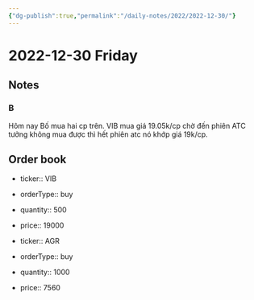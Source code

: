 ```yaml
---
{"dg-publish":true,"permalink":"/daily-notes/2022/2022-12-30/"}
---
```


# 2022-12-30 Friday

## Notes

### B

Hôm nay Bố mua hai cp trên.
VIB mua giá 19.05k/cp chờ đến phiên ATC tưởng không mua được thì hết phiên atc nó khớp giá 19k/cp.

## Order book

- ticker:: VIB
- orderType:: buy
- quantity:: 500
- price:: 19000

- ticker:: AGR
- orderType:: buy
- quantity:: 1000
- price:: 7560
